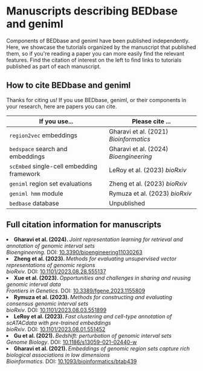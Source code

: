 

# Manuscripts describing BEDbase and geniml

Components of BEDbase and geniml have been published independently. Here, we showcase the tutorials organized by the manuscript that published them, so if you're reading a paper you can more easily find the relevant features. Find the citation of interest on the left to find links to tutorials published as part of each manuscript.

## How to cite BEDbase and geniml

Thanks for citing us! If you use BEDbase, geniml, or their components in your research, here are papers you can cite.

| If you use... | Please cite ... |
|---------------|-----------------|
| `region2vec` embeddings | Gharavi et al. (2021) *Bioinformatics* |
| `bedspace` search and embeddings | Gharavi et al. (2024) *Bioengineering* |
| `scEmbed` single-cell embedding framework | LeRoy et al. (2023) *bioRxiv* |
| `geniml` region set evaluations | Zheng et al. (2023) *bioRxiv* |
| `geniml hmm` module | Rymuza et al. (2023) *bioRxiv* |
| `bedbase` database | Unpublished |


## Full citation information for manuscripts 

<li><b>Gharavi et al. (2024). </b><i>Joint representation learning for retrieval and annotation of genomic interval sets</i> 
<br><i>Bioengineering</i>.  <span class="doi">DOI: <a href="http://dx.doi.org/10.3390/bioengineering11030263">10.3390/bioengineering11030263</a></span></li>
<li><b>Zheng et al. (2023). </b><i>Methods for evaluating unsupervised vector representations of genomic regions</i> 
<br><i>bioRxiv</i>.  <span class="doi">DOI: <a href="http://dx.doi.org/10.1101/2023.08.28.555137">10.1101/2023.08.28.555137</a></span></li>
<li><b>Xue et al. (2023). </b><i>Opportunities and challenges in sharing and reusing genomic interval data</i> 
<br><i>Frontiers in Genetics</i>.  <span class="doi">DOI: <a href="http://dx.doi.org/10.3389/fgene.2023.1155809">10.3389/fgene.2023.1155809</a></span></li>
<li><b>Rymuza et al. (2023). </b><i>Methods for constructing and evaluating consensus genomic interval sets</i> 
<br><i>bioRxiv</i>.  <span class="doi">DOI: <a href="http://dx.doi.org/10.1101/2023.08.03.551899">10.1101/2023.08.03.551899</a></span></li>
<li><b>LeRoy et al. (2023). </b><i>Fast clustering and cell-type annotation of scATACdata with pre-trained embeddings</i> 
<br><i>bioRxiv</i>.  <span class="doi">DOI: <a href="http://dx.doi.org/10.1101/2023.08.01.551452">10.1101/2023.08.01.551452</a></span></li>
<li><b>Gu et al. (2021). </b><i>Bedshift: perturbation of genomic interval sets</i> 
<br><i>Genome Biology</i>.  <span class="doi">DOI: <a href="http://dx.doi.org/10.1186/s13059-021-02440-w">10.1186/s13059-021-02440-w</a></span></li>
<li><b>Gharavi et al. (2021). </b><i>Embeddings of genomic region sets capture rich biological associations in low dimensions</i> 
<br><i>Bioinformatics</i>.  <span class="doi">DOI: <a href="http://dx.doi.org/10.1093/bioinformatics/btab439">10.1093/bioinformatics/btab439</a></span></li>